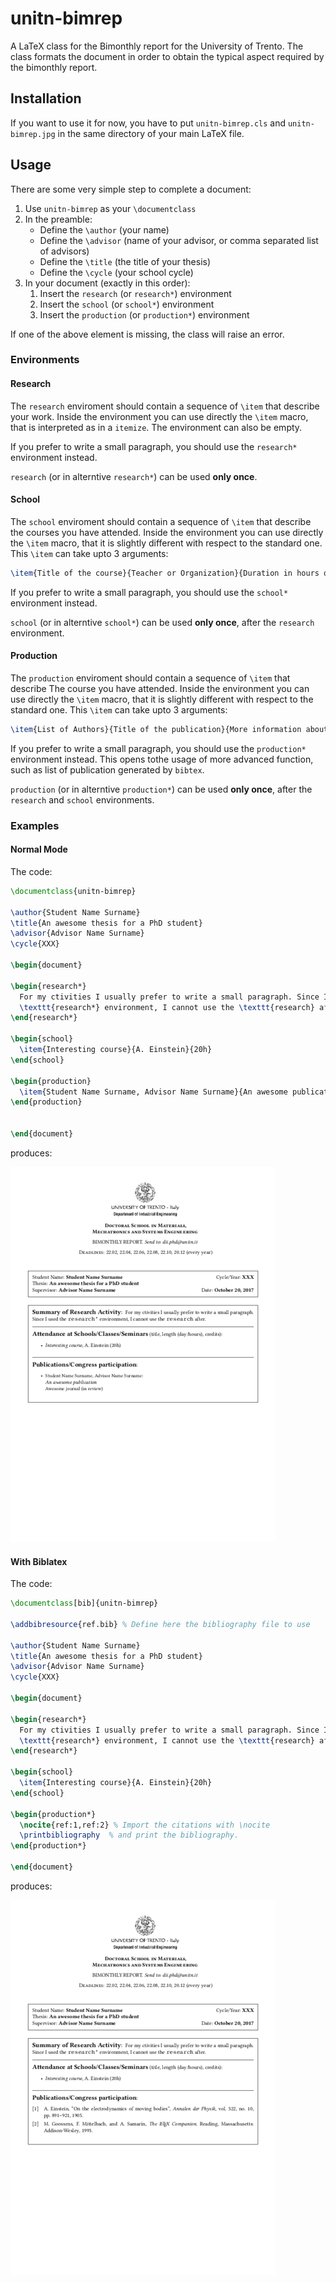 # unitn-bimrep

A LaTeX class for the Bimonthly report for the University of Trento. The class formats the document in order to 
obtain the typical aspect required by the bimonthly report.

## Installation

If you want to use it for now, you have to put `unitn-bimrep.cls` and `unitn-bimrep.jpg` in the same directory
of your main LaTeX file.

## Usage

There are some very simple step to complete a document:

 1. Use `unitn-bimrep` as your `\documentclass`
 1. In the preamble:
     * Define the `\author` (your name)
     * Define the `\advisor` (name of your advisor, or comma separated list of advisors)
     * Define the `\title` (the title of your thesis)
     * Define the `\cycle` (your school cycle)
 3. In your document (exactly in this order):
     1. Insert the `research` (or `research*`) environment
     2. Insert the `school` (or `school*`) environment
     3. Insert the `production` (or `production*`) environment

If one of the above element is missing, the class will raise an error.

### Environments

#### Research

The `research` enviroment should contain a sequence of `\item` that describe your work. Inside the environment you can use directly the `\item` macro,
that is interpreted as in a `itemize`. The environment can also be empty.

If you prefer to write a small paragraph, you should use the `research*` environment instead.

`research` (or in alterntive `research*`) can be used **only once**.

#### School

The `school` enviroment should contain a sequence of `\item` that describe the courses you have attended. Inside the environment you can use directly the `\item` macro,
that it is slightly different with respect to the standard one. This `\item` can take upto 3 arguments:

```latex
\item{Title of the course}{Teacher or Organization}{Duration in hours or ECTS credit}
```

If you prefer to write a small paragraph, you should use the `school*` environment instead.

`school` (or in alterntive `school*`) can be used **only once**, after the `research` environment.

#### Production

The `production` enviroment should contain a sequence of `\item` that describe The course you have attended. Inside the environment you can use directly the `\item` macro,
that it is slightly different with respect to the standard one. This `\item` can take upto 3 arguments:

```latex
\item{List of Authors}{Title of the publication}{More information about the paper}
```

If you prefer to write a small paragraph, you should use the `production*` environment instead. This opens tothe usage of more advanced function, such as list of publication generated by `bibtex`.

`production` (or in alterntive `production*`) can be used **only once**, after the `research` and `school` environments.


### Examples

#### Normal Mode

The code:

```latex
\documentclass{unitn-bimrep}

\author{Student Name Surname}
\title{An awesome thesis for a PhD student}
\advisor{Advisor Name Surname}
\cycle{XXX}

\begin{document}

\begin{research*}
  For my ctivities I usually prefer to write a small paragraph. Since I used the
  \texttt{research*} environment, I cannot use the \texttt{research} after.
\end{research*}

\begin{school}
  \item{Interesting course}{A. Einstein}{20h}
\end{school}

\begin{production}
  \item{Student Name Surname, Advisor Name Surname}{An awesome publication}{Awesome journal (in review)}
\end{production}


\end{document}
```

produces:

![example](examples/example.png?raw=true)

#### With Biblatex

The code:

```latex
\documentclass[bib]{unitn-bimrep}

\addbibresource{ref.bib} % Define here the bibliography file to use

\author{Student Name Surname}
\title{An awesome thesis for a PhD student}
\advisor{Advisor Name Surname}
\cycle{XXX}

\begin{document}

\begin{research*}
  For my ctivities I usually prefer to write a small paragraph. Since I used the
  \texttt{research*} environment, I cannot use the \texttt{research} after.
\end{research*}

\begin{school}
  \item{Interesting course}{A. Einstein}{20h}
\end{school}

\begin{production*}
  \nocite{ref:1,ref:2} % Import the citations with \nocite
  \printbibliography  % and print the bibliography.
\end{production*}

\end{document}
```

produces:

![example](examples/example_bib.png?raw=true)
